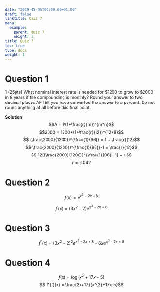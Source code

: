 ```yaml
---
date: "2019-05-05T00:00:00+01:00"
draft: false
linktitle: Quiz 7
menu:
  example:
    parent: Quiz 7
    weight: 1
title: Quiz 7
toc: true
type: docs
weight: 1
---
```


# **Question 1**

1 (25pts)
What nominal interest rate is needed for $1200 to grow to $2000 in 8 years if the
compounding is monthly? Round your answer to two decimal places AFTER
you have converted the answer to a percent. Do not round anything at all before
this final point.

 **Solution**
$$A = P(1+\frac{r}{m})^{m*n}$$
$$2000 = 1200*(1+\frac{r}{12})^{12*8}$$
$$ (\frac{2000}{1200})^{\frac{1}{96}} = 1 + \frac{r}{12}$$
$$(\frac{2000}{1200})^{\frac{1}{96}}-1 = \frac{r}{12}$$
$$ 12[(\frac{2000}{1200})^{\frac{1}{96}}-1] = r $$
$$ r = 6.042%$$

# **Question 2**

$$f(x) = e^{x^{3}-2x+8}$$

$$f^{'}(x) = (3x^{2}-2)e^{x^{3}-2x+8}$$

# **Question 3**

$$f^{''}(x) = (3x^{2}-2)^{2}e^{x^{3}-2x+8} + 6xe^{x^{3}-2x+8}$$

# **Question 4**
$$ f(x) = \log(x^{2}+17x-5)$$
$$ f^{'}(x) = \frac{2x+17}{x^{2}+17x-5}$$




